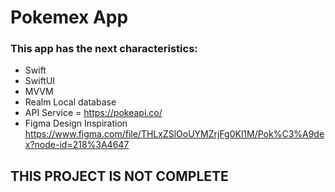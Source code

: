 # Pokemex App


### This app has the next characteristics: 
- Swift
- SwiftUI
- MVVM
- Realm Local database
- API Service = https://pokeapi.co/ 
- Figma Design Inspiration https://www.figma.com/file/THLxZSlOoUYMZrjFg0Kl1M/Pok%C3%A9dex?node-id=218%3A4647 

## THIS PROJECT IS NOT COMPLETE

